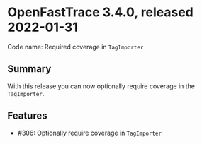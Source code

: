 # OpenFastTrace 3.4.0, released 2022-01-31

Code name: Required coverage in `TagImporter`

## Summary

With this release you can now optionally require coverage in the `TagImporter`.

## Features

* #306: Optionally require coverage in `TagImporter`